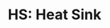 ---
layout: term
title: 'HS: Heat Sink'
name: hs
description: "Mod qui permet de réduire le temps d'attente entre 2 hacks sur un portail."
---